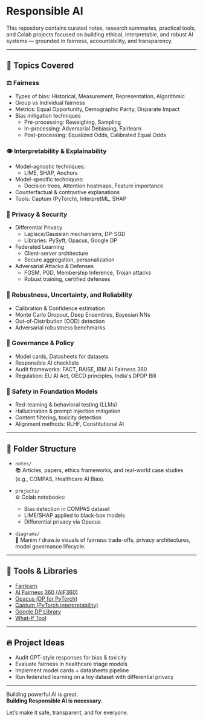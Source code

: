 # Responsible AI

This repository contains curated notes, research summaries, practical tools, and Colab projects focused on building ethical, interpretable, and robust AI systems — grounded in fairness, accountability, and transparency.

---

## 🧠 Topics Covered

### ⚖️ Fairness
- Types of bias: Historical, Measurement, Representation, Algorithmic
- Group vs Individual fairness
- Metrics: Equal Opportunity, Demographic Parity, Disparate Impact
- Bias mitigation techniques
  - Pre-processing: Reweighing, Sampling
  - In-processing: Adversarial Debiasing, Fairlearn
  - Post-processing: Equalized Odds, Calibrated Equal Odds

### 👁️ Interpretability & Explainability
- Model-agnostic techniques:
  - LIME, SHAP, Anchors
- Model-specific techniques:
  - Decision trees, Attention heatmaps, Feature importance
- Counterfactual & contrastive explanations
- Tools: Captum (PyTorch), InterpretML, SHAP

### 🔐 Privacy & Security
- Differential Privacy
  - Laplace/Gaussian mechanisms, DP-SGD
  - Libraries: PySyft, Opacus, Google DP
- Federated Learning
  - Client-server architecture
  - Secure aggregation, personalization
- Adversarial Attacks & Defenses
  - FGSM, PGD, Membership Inference, Trojan attacks
  - Robust training, certified defenses

### 🔎 Robustness, Uncertainty, and Reliability
- Calibration & Confidence estimation
- Monte Carlo Dropout, Deep Ensembles, Bayesian NNs
- Out-of-Distribution (OOD) detection
- Adversarial robustness benchmarks

### 📜 Governance & Policy
- Model cards, Datasheets for datasets
- Responsible AI checklists
- Audit frameworks: FACT, RAISE, IBM AI Fairness 360
- Regulation: EU AI Act, OECD principles, India's DPDP Bill

### 🛑 Safety in Foundation Models
- Red-teaming & behavioral testing (LLMs)
- Hallucination & prompt injection mitigation
- Content filtering, toxicity detection
- Alignment methods: RLHF, Constitutional AI

---

## 📁 Folder Structure

- `notes/`  
  📚 Articles, papers, ethics frameworks, and real-world case studies (e.g., COMPAS, Healthcare AI Bias).

- `projects/`  
  ⚙️ Colab notebooks:
  - Bias detection in COMPAS dataset
  - LIME/SHAP applied to black-box models
  - Differential privacy via Opacus

- `diagrams/`  
  🧠 Manim / draw.io visuals of fairness trade-offs, privacy architectures, model governance lifecycle.

---

## 📌 Tools & Libraries
- [Fairlearn](https://fairlearn.org/)
- [AI Fairness 360 (AIF360)](https://aif360.mybluemix.net/)
- [Opacus (DP for PyTorch)](https://opacus.ai/)
- [Captum (PyTorch interpretability)](https://captum.ai/)
- [Google DP Library](https://github.com/google/differential-privacy)
- [What-If Tool](https://pair-code.github.io/what-if-tool/)

---

## 🔥 Project Ideas
- Audit GPT-style responses for bias & toxicity
- Evaluate fairness in healthcare triage models
- Implement model cards + datasheets pipeline
- Run federated learning on a toy dataset with differential privacy

---

Building powerful AI is great.  
**Building Responsible AI is necessary.**

Let’s make it safe, transparent, and for everyone.
